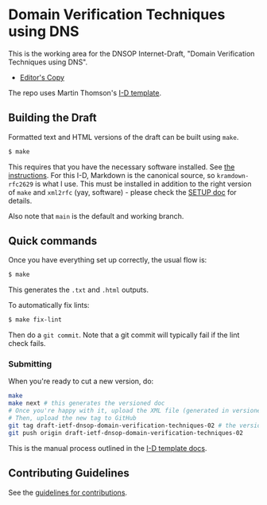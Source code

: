 # Domain Verification Techniques using DNS

This is the working area for the DNSOP Internet-Draft, "Domain Verification Techniques using DNS".

* [Editor's Copy](https://ietf-wg-dnsop.github.io/draft-ietf-dnsop-domain-verification-techniques/#go.draft-ietf-domain-verification-techniques-latest.html)

The repo uses Martin Thomson's [I-D template](https://github.com/martinthomson/i-d-template).

## Building the Draft

Formatted text and HTML versions of the draft can be built using `make`.

```sh
$ make
```

This requires that you have the necessary software installed.  See
[the instructions](https://github.com/martinthomson/i-d-template/blob/master/doc/SETUP.md). For this I-D, Markdown is the canonical source, so `kramdown-rfc2629` is what I use. This must be installed in addition to the right version of `make` and `xml2rfc` (yay, software) - please check the [SETUP doc](https://github.com/martinthomson/i-d-template/blob/master/doc/SETUP.md) for details. 

Also note that `main` is the default and working branch.

## Quick commands

Once you have everything set up correctly, the usual flow is:

```sh
$ make
```

This generates the `.txt` and `.html` outputs. 

To automatically fix lints:
```sh
$ make fix-lint
```

Then do a `git commit`. Note that a git commit will typically fail if the lint check fails.

### Submitting 

When you're ready to cut a new version, do:
```sh
make 
make next # this generates the versioned doc
# Once you're happy with it, upload the XML file (generated in versioned/): https://datatracker.ietf.org/submit/
# Then, upload the new tag to GitHub
git tag draft-ietf-dnsop-domain-verification-techniques-02 # the version you just uploaded to datatracker
git push origin draft-ietf-dnsop-domain-verification-techniques-02
```

This is the manual process outlined in the [I-D template docs](https://github.com/martinthomson/i-d-template/blob/main/doc/SUBMITTING.md#manual-process). 

## Contributing Guidelines

See the
[guidelines for contributions](https://github.com/ShivanKaul/draft-ietf-dnsop-domain-verification-techniques/blob/main/CONTRIBUTING.md).
